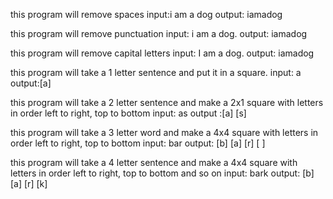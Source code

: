 this program will remove spaces
input:i am a dog
output: iamadog

this program will remove punctuation
input: i am a dog.
output: iamadog

this program will remove capital letters
input: I am a dog.
output: iamadog

this program will take a 1 letter sentence and put it in a square.
input: a
output:[a]

this program will take a 2 letter sentence and make a 2x1 square with letters in order left to right, top to bottom
input: as
output :[a] [s]

this program will take a 3 letter word and make a 4x4 square with letters in order left to right, top to bottom
input: bar
output: [b] [a]
        [r] [ ]

this program will take a 4 letter sentence and make a 4x4 square with letters in order left to right, top to bottom and so on
input: bark
output: [b] [a]
        [r] [k]

        

